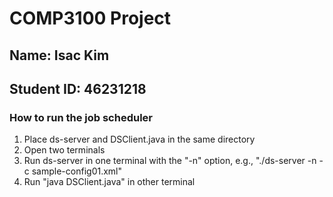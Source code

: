 # COMP3100 Project
## Name: Isac Kim
## Student ID: 46231218

### How to run the job scheduler
1. Place ds-server and DSClient.java in the same directory
2. Open two terminals
3. Run ds-server in one terminal with the "-n" option, e.g., "./ds-server -n -c sample-config01.xml"
4. Run "java DSClient.java" in other terminal
